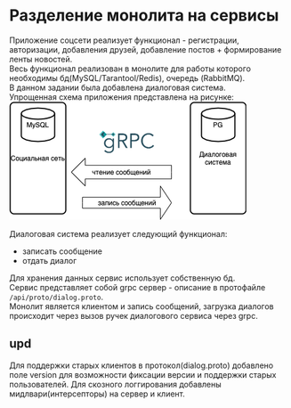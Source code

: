 # Разделение монолита на сервисы

Приложение соцсети реализует функционал - регистрации, авторизации, добавления друзей, добавление постов + формирование ленты новостей. <br>
Весь функционал реализован в монолите для работы которого необходимы бд(MySQL/Tarantool/Redis), очередь (RabbitMQ).<br> 
В данном задании была добавлена диалоговая система. <br>
Упрощенная схема приложения представлена на рисунке: <br>
![plot](microservice.png)

Диалоговая система реализует следующий функционал: 
* записать сообщение 
* отдать диалог

Для хранения данных сервис использует собственную бд. <br>
Сервис представляет собой grpc сервер - описание в протофайле ```/api/proto/dialog.proto```. <br>
Монолит является клиентом и запись сообщений, загрузка диалогов происходит через вызов ручек диалогового сервиса через grpc.

## upd
Для поддержки старых клиентов в протокол(dialog.proto) добавлено поле version для возможности фиксации версии и поддержки старых пользователей.
Для скозного логгирования добавлены мидлвари(интерсепторы) на сервер и клиент.
